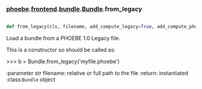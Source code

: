 ### [phoebe](phoebe.md).[frontend](phoebe.frontend.md).[bundle](phoebe.frontend.bundle.md).[Bundle](phoebe.frontend.bundle.Bundle.md).from_legacy

```py

def from_legacy(cls, filename, add_compute_legacy=True, add_compute_phoebe=True)

```



Load a bundle from a PHOEBE 1.0 Legacy file.

This is a constructor so should be called as:

&gt;&gt;&gt; b = Bundle.from_legacy('myfile.phoebe')

:parameter str filename: relative or full path to the file
:return: instantiated :class:`Bundle` object


